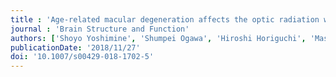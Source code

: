 ```yaml
---
title : 'Age-related macular degeneration affects the optic radiation white matter projecting to locations of retinal damage'
journal : 'Brain Structure and Function'
authors: ['Shoyo Yoshimine', 'Shumpei Ogawa', 'Hiroshi Horiguchi', 'Masahiko Terao', 'Atsushi Miyazaki', 'Kenji Matsumoto', 'Hiroshi Tsuneoka', 'Tadashi Nakano', 'Yoichiro Masuda', 'Franco Pestilli']
publicationDate: '2018/11/27'
doi: '10.1007/s00429-018-1702-5'
---
```

